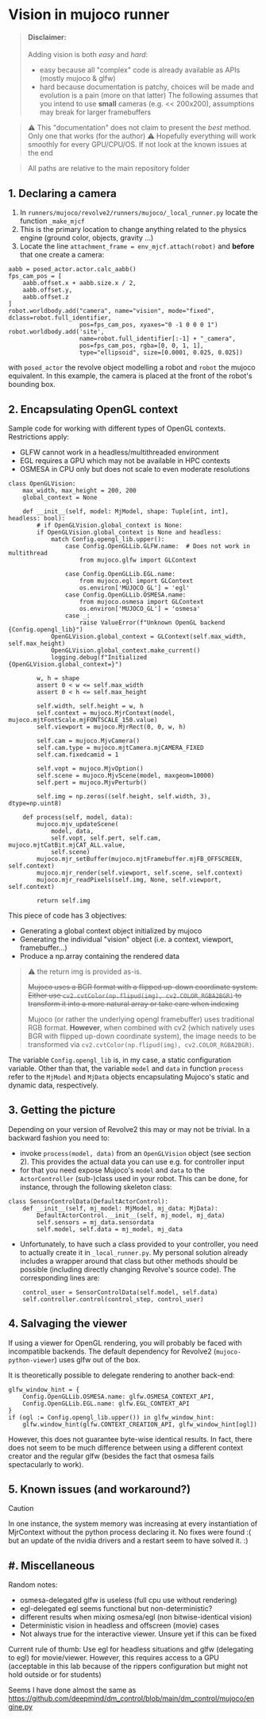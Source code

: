# Vision in mujoco runner

> #### Disclaimer:
> Adding vision is both *easy* and *hard*:
> - easy because all "complex" code is already available as APIs (mostly
mujoco & glfw)
> - hard because documentation is patchy, choices will be made and evolution
is a pain (more on that latter)
> The following assumes that you intend to use __small__ cameras (e.g. <<
200x200), assumptions may break for larger framebuffers 

> :warning: This "documentation" does not claim to present the _best_ method.
> Only one that works (for the author)
> :warning: Hopefully everything will work smoothly for every GPU/CPU/OS. If not
> look at the known issues at the end

> All paths are relative to the main repository folder

## 1. Declaring a camera

1. In `runners/mujoco/revolve2/runners/mujoco/_local_runner.py` locate the function `_make_mjcf`
2. This is the primary location to change anything related to the physics engine (ground color,
objects, gravity ...)
3. Locate the line `attachment_frame = env_mjcf.attach(robot)` and __before__ that one create a camera:
```
aabb = posed_actor.actor.calc_aabb()
fps_cam_pos = [
    aabb.offset.x + aabb.size.x / 2,
    aabb.offset.y,
    aabb.offset.z
]
robot.worldbody.add("camera", name="vision", mode="fixed", dclass=robot.full_identifier,
                    pos=fps_cam_pos, xyaxes="0 -1 0 0 0 1")
robot.worldbody.add('site',
                    name=robot.full_identifier[:-1] + "_camera",
                    pos=fps_cam_pos, rgba=[0, 0, 1, 1],
                    type="ellipsoid", size=[0.0001, 0.025, 0.025])
```
with `posed_actor` the revolve object modelling a robot and `robot` the mujoco equivalent.
In this example, the camera is placed at the front of the robot's bounding box.

## 2. Encapsulating OpenGL context

Sample code for working with different types of OpenGL contexts. Restrictions apply:
- GLFW cannot work in a headless/multithreaded environment
- EGL requires a GPU which may not be available in HPC contexts
- OSMESA in CPU only but does not scale to even moderate resolutions
```
class OpenGLVision:
    max_width, max_height = 200, 200
    global_context = None

    def __init__(self, model: MjModel, shape: Tuple[int, int], headless: bool):
        # if OpenGLVision.global_context is None:
        if OpenGLVision.global_context is None and headless:
            match Config.opengl_lib.upper():
                case Config.OpenGLLib.GLFW.name:  # Does not work in multithread
                    from mujoco.glfw import GLContext

                case Config.OpenGLLib.EGL.name:
                    from mujoco.egl import GLContext
                    os.environ['MUJOCO_GL'] = 'egl'
                case Config.OpenGLLib.OSMESA.name:
                    from mujoco.osmesa import GLContext
                    os.environ['MUJOCO_GL'] = 'osmesa'
                case _:
                    raise ValueError(f"Unknown OpenGL backend {Config.opengl_lib}")
            OpenGLVision.global_context = GLContext(self.max_width, self.max_height)
            OpenGLVision.global_context.make_current()
            logging.debug(f"Initialized {OpenGLVision.global_context=}")

        w, h = shape
        assert 0 < w <= self.max_width
        assert 0 < h <= self.max_height

        self.width, self.height = w, h
        self.context = mujoco.MjrContext(model, mujoco.mjtFontScale.mjFONTSCALE_150.value)
        self.viewport = mujoco.MjrRect(0, 0, w, h)

        self.cam = mujoco.MjvCamera()
        self.cam.type = mujoco.mjtCamera.mjCAMERA_FIXED
        self.cam.fixedcamid = 1

        self.vopt = mujoco.MjvOption()
        self.scene = mujoco.MjvScene(model, maxgeom=10000)
        self.pert = mujoco.MjvPerturb()

        self.img = np.zeros((self.height, self.width, 3), dtype=np.uint8)

    def process(self, model, data):
        mujoco.mjv_updateScene(
            model, data,
            self.vopt, self.pert, self.cam, mujoco.mjtCatBit.mjCAT_ALL.value,
            self.scene)
        mujoco.mjr_setBuffer(mujoco.mjtFramebuffer.mjFB_OFFSCREEN, self.context)
        mujoco.mjr_render(self.viewport, self.scene, self.context)
        mujoco.mjr_readPixels(self.img, None, self.viewport, self.context)

        return self.img
```

This piece of code has 3 objectives:
 - Generating a global context object initialized by mujoco
 - Generating the individual "vision" object (i.e. a context, viewport, framebuffer...)
 - Produce a np.array containing the rendered data

> :warning: the return img is provided as-is.
> 
> ~~Mujoco uses a BGR format with a flipped
> up-down coordinate system. Either use `cv2.cvtColor(np.flipud(img), cv2.COLOR_RGBA2BGR)`
> to transform it into a more natural array or take care when indexing~~
> 
> Mujoco (or rather the underlying opengl framebuffer) uses traditional RGB
> format. **However**, when combined with cv2 (which natively uses BGR with
> flipped up-down coordinate system), the image needs to be transformed via
> `cv2.cvtColor(np.flipud(img), cv2.COLOR_RGBA2BGR)`.

The variable `Config.opengl_lib` is, in my case, a static configuration variable.
Other than that, the variable `model` and `data` in function `process` refer to the
`MjModel` and `MjData` objects encapsulating Mujoco's static and dynamic data, respectively.

## 3. Getting the picture

Depending on your version of Revolve2 this may or may not be trivial. In a backward
fashion you need to:
- invoke `process(model, data)` from an `OpenGLVision` object (see section 2). This
provides the actual data you can use e.g. for controller input
- for that you need expose Mujoco's `model` and `data` to the `ActorController`
(sub-)class used in your robot. This can be done, for instance, through the following
skeleton class:
```
class SensorControlData(DefaultActorControl):
    def __init__(self, mj_model: MjModel, mj_data: MjData):
        DefaultActorControl.__init__(self, mj_model, mj_data)
        self.sensors = mj_data.sensordata
        self.model, self.data = mj_model, mj_data
```
- Unfortunately, to have such a class provided to your controller, you need to actually
create it in `_local_runner.py`. My personal solution already includes a wrapper around
that class but other methods should be possible (including directly changing Revolve's
source code). The corresponding lines are:
```
    control_user = SensorControlData(self.model, self.data)
    self.controller.control(control_step, control_user)
```

## 4. Salvaging the viewer

If using a viewer for OpenGL rendering, you will probably be faced with incompatible
backends. The default dependency for Revolve2 (`mujoco-python-viewer`) uses glfw out of
the box. 

It is theoretically possible to delegate rendering to another back-end:
```
glfw_window_hint = {
    Config.OpenGLLib.OSMESA.name: glfw.OSMESA_CONTEXT_API,
    Config.OpenGLLib.EGL.name: glfw.EGL_CONTEXT_API
}
if (ogl := Config.opengl_lib.upper()) in glfw_window_hint:
    glfw.window_hint(glfw.CONTEXT_CREATION_API, glfw_window_hint[ogl])
```

However, this does not guarantee byte-wise identical results. In fact, there
does not seem to be much difference between using a different context creator
and the regular glfw (besides the fact that osmesa fails spectacularly to work).

## 5. Known issues (and workaround?)

> [!CAUTION]
> In one instance, the system memory was increasing at every instantiation of MjrContext
> without the python process declaring it.
> No fixes were found :( but an update of the nvidia drivers and a restart seem to have
> solved it. :)


## #. Miscellaneous


Random notes:
- osmesa-delegated glfw is useless (full cpu use without rendering)
- egl-delegated egl seems functional but non-deterministic?
- different results when mixing osmesa/egl (non bitwise-identical vision)
- Deterministic vision in headless and offscreen (movie) cases
- Not always true for the interactive viewer. Unsure yet if this can be fixed

Current rule of thumb:
Use egl for headless situations and glfw (delegating to egl) for movie/viewer.
However, this requires access to a GPU (acceptable in this lab
because of the rippers configuration but might not hold outside or for students)

Seems I have done almost the same as https://github.com/deepmind/dm_control/blob/main/dm_control/mujoco/engine.py